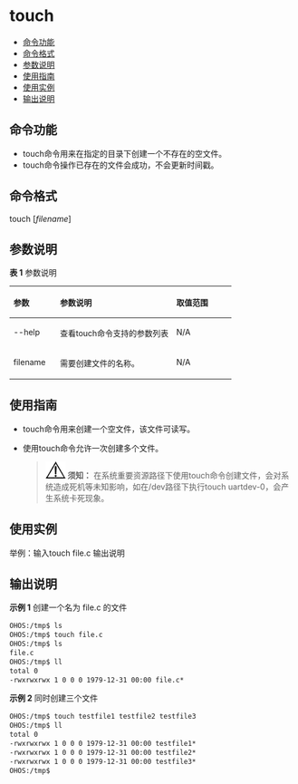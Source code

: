 # touch<a name="ZH-CN_TOPIC_0000001134006268"></a>

-   [命令功能](#section01)
-   [命令格式](#section02)
-   [参数说明](#section03)
-   [使用指南](#section04)
-   [使用实例](#section405)
-   [输出说明](#section06)

## 命令功能<a name="section01"></a>

-   touch命令用来在指定的目录下创建一个不存在的空文件。
-   touch命令操作已存在的文件会成功，不会更新时间戳。

## 命令格式<a name="section02"></a>

touch \[_filename_\] 

## 参数说明<a name="section03"></a>

**表 1**  参数说明

<a name="table1635mcpsimp"></a>

<table><thead align="left"><tr id="row1642mcpsimp"><th class="cellrowborder" valign="top" width="20.73%" id="mcps1.2.4.1.1"><p id="p1653mcpsimp"><a name="p1653mcpsimp"></a><a name="p1653mcpsimp"></a>参数</p>
</th>
<th class="cellrowborder" valign="top" width="52.44%" id="mcps1.2.4.1.2"><p id="p1655mcpsimp"><a name="p1655mcpsimp"></a><a name="p1655mcpsimp"></a>参数说明</p>
</th>
<th class="cellrowborder" valign="top" width="26.83%" id="mcps1.2.4.1.3"><p id="p1657mcpsimp"><a name="p1657mcpsimp"></a><a name="p1657mcpsimp"></a>取值范围</p>
</th>
</tr>
</thead>
<tbody><tr id="row451mcpsimp"><td class="cellrowborder" valign="top" width="21%" headers="mcps1.2.4.1.1 "><p id="p2500105121818"><a name="p2500105121818"></a><a name="p2500105121818"></a>--help</p>
</td>
<td class="cellrowborder" valign="top" width="51.92%" headers="mcps1.2.4.1.2 "><p id="p1149945111817"><a name="p1149945111817"></a><a name="p1149945111817"></a>查看touch命令支持的参数列表</p>
</td>
<td class="cellrowborder" valign="top" width="27.08%" headers="mcps1.2.4.1.3 "><p id="p749810571812"><a name="p749810571812"></a><a name="p749810571812"></a>N/A</p>
</td>
</tr>
<tr id="row1684mcpsimp"><td class="cellrowborder" valign="top" width="20.73%" headers="mcps1.2.4.1.1 "><p id="p1686mcpsimp"><a name="p1686mcpsimp"></a><a name="p1686mcpsimp"></a>filename</p>
</td>
<td class="cellrowborder" valign="top" width="52.44%" headers="mcps1.2.4.1.2 "><p id="p1688mcpsimp"><a name="p1688mcpsimp"></a><a name="p1688mcpsimp"></a>需要创建文件的名称。</p>
</td>
<td class="cellrowborder" valign="top" width="26.83%" headers="mcps1.2.4.1.3 "><p id="p1690mcpsimp"><a name="p1690mcpsimp"></a><a name="p1690mcpsimp"></a>N/A</p>
</td>
</tr>
</tbody>
</table>

## 使用指南<a name="section04"></a>

-   touch命令用来创建一个空文件，该文件可读写。
-   使用touch命令允许一次创建多个文件。

    >![](../public_sys-resources/icon-notice.gif) **须知：** 
    >在系统重要资源路径下使用touch命令创建文件，会对系统造成死机等未知影响，如在/dev路径下执行touch uartdev-0，会产生系统卡死现象。

## 使用实例<a name="section05"></a>

举例：输入touch file.c 输出说明

## 输出说明<a name="section06"></a>

**示例 1**  创建一个名为 file.c 的文件

```shell
OHOS:/tmp$ ls
OHOS:/tmp$ touch file.c
OHOS:/tmp$ ls
file.c
OHOS:/tmp$ ll
total 0
-rwxrwxrwx 1 0 0 0 1979-12-31 00:00 file.c*
```

**示例 2** 同时创建三个文件

```shell
OHOS:/tmp$ touch testfile1 testfile2 testfile3
OHOS:/tmp$ ll
total 0
-rwxrwxrwx 1 0 0 0 1979-12-31 00:00 testfile1*
-rwxrwxrwx 1 0 0 0 1979-12-31 00:00 testfile2*
-rwxrwxrwx 1 0 0 0 1979-12-31 00:00 testfile3*
OHOS:/tmp$
```
